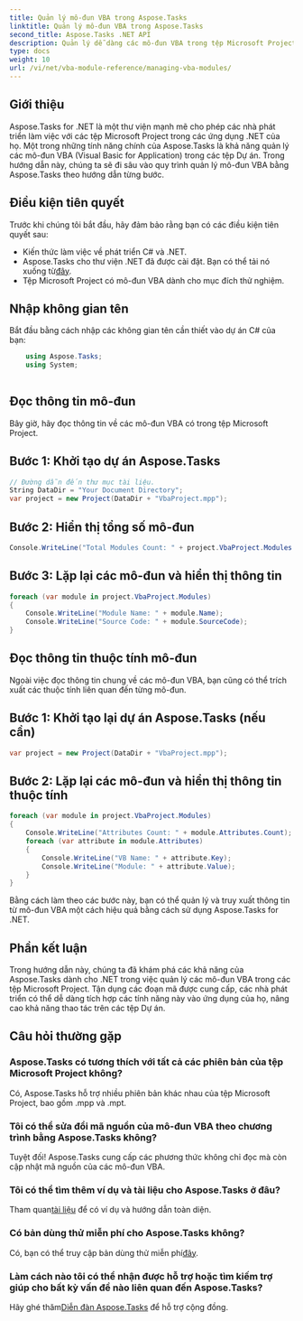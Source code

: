 ```yaml
---
title: Quản lý mô-đun VBA trong Aspose.Tasks
linktitle: Quản lý mô-đun VBA trong Aspose.Tasks
second_title: Aspose.Tasks .NET API
description: Quản lý dễ dàng các mô-đun VBA trong tệp Microsoft Project bằng Aspose.Tasks for .NET. Khám phá hướng dẫn từng bước và nâng cao quy trình phát triển của bạn.
type: docs
weight: 10
url: /vi/net/vba-module-reference/managing-vba-modules/
---
```

## Giới thiệu
Aspose.Tasks for .NET là một thư viện mạnh mẽ cho phép các nhà phát triển làm việc với các tệp Microsoft Project trong các ứng dụng .NET của họ. Một trong những tính năng chính của Aspose.Tasks là khả năng quản lý các mô-đun VBA (Visual Basic for Application) trong các tệp Dự án. Trong hướng dẫn này, chúng ta sẽ đi sâu vào quy trình quản lý mô-đun VBA bằng Aspose.Tasks theo hướng dẫn từng bước.
## Điều kiện tiên quyết
Trước khi chúng tôi bắt đầu, hãy đảm bảo rằng bạn có các điều kiện tiên quyết sau:
- Kiến thức làm việc về phát triển C# và .NET.
-  Aspose.Tasks cho thư viện .NET đã được cài đặt. Bạn có thể tải nó xuống từ[đây](https://releases.aspose.com/tasks/net/).
- Tệp Microsoft Project có mô-đun VBA dành cho mục đích thử nghiệm.
## Nhập không gian tên
Bắt đầu bằng cách nhập các không gian tên cần thiết vào dự án C# của bạn:
```csharp
    using Aspose.Tasks;
    using System;
    
```
## Đọc thông tin mô-đun
Bây giờ, hãy đọc thông tin về các mô-đun VBA có trong tệp Microsoft Project.
## Bước 1: Khởi tạo dự án Aspose.Tasks
```csharp
// Đường dẫn đến thư mục tài liệu.
String DataDir = "Your Document Directory";
var project = new Project(DataDir + "VbaProject.mpp");
```
## Bước 2: Hiển thị tổng số mô-đun
```csharp
Console.WriteLine("Total Modules Count: " + project.VbaProject.Modules.Count);
```
## Bước 3: Lặp lại các mô-đun và hiển thị thông tin
```csharp
foreach (var module in project.VbaProject.Modules)
{
    Console.WriteLine("Module Name: " + module.Name);
    Console.WriteLine("Source Code: " + module.SourceCode);
}
```
## Đọc thông tin thuộc tính mô-đun
Ngoài việc đọc thông tin chung về các mô-đun VBA, bạn cũng có thể trích xuất các thuộc tính liên quan đến từng mô-đun.
## Bước 1: Khởi tạo lại dự án Aspose.Tasks (nếu cần)
```csharp
var project = new Project(DataDir + "VbaProject.mpp");
```
## Bước 2: Lặp lại các mô-đun và hiển thị thông tin thuộc tính
```csharp
foreach (var module in project.VbaProject.Modules)
{
    Console.WriteLine("Attributes Count: " + module.Attributes.Count);
    foreach (var attribute in module.Attributes)
    {
        Console.WriteLine("VB Name: " + attribute.Key);
        Console.WriteLine("Module: " + attribute.Value);
    }
}
```
Bằng cách làm theo các bước này, bạn có thể quản lý và truy xuất thông tin từ mô-đun VBA một cách hiệu quả bằng cách sử dụng Aspose.Tasks for .NET.
## Phần kết luận
Trong hướng dẫn này, chúng ta đã khám phá các khả năng của Aspose.Tasks dành cho .NET trong việc quản lý các mô-đun VBA trong các tệp Microsoft Project. Tận dụng các đoạn mã được cung cấp, các nhà phát triển có thể dễ dàng tích hợp các tính năng này vào ứng dụng của họ, nâng cao khả năng thao tác trên các tệp Dự án.

## Câu hỏi thường gặp
### Aspose.Tasks có tương thích với tất cả các phiên bản của tệp Microsoft Project không?
Có, Aspose.Tasks hỗ trợ nhiều phiên bản khác nhau của tệp Microsoft Project, bao gồm .mpp và .mpt.
### Tôi có thể sửa đổi mã nguồn của mô-đun VBA theo chương trình bằng Aspose.Tasks không?
Tuyệt đối! Aspose.Tasks cung cấp các phương thức không chỉ đọc mà còn cập nhật mã nguồn của các mô-đun VBA.
### Tôi có thể tìm thêm ví dụ và tài liệu cho Aspose.Tasks ở đâu?
 Tham quan[tài liệu](https://reference.aspose.com/tasks/net/) để có ví dụ và hướng dẫn toàn diện.
### Có bản dùng thử miễn phí cho Aspose.Tasks không?
Có, bạn có thể truy cập bản dùng thử miễn phí[đây](https://releases.aspose.com/).
### Làm cách nào tôi có thể nhận được hỗ trợ hoặc tìm kiếm trợ giúp cho bất kỳ vấn đề nào liên quan đến Aspose.Tasks?
Hãy ghé thăm[Diễn đàn Aspose.Tasks](https://forum.aspose.com/c/tasks/15) để hỗ trợ cộng đồng.